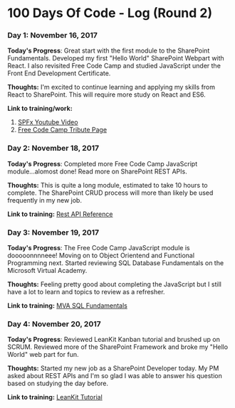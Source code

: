 # 100 Days Of Code - Log (Round 2)

### Day 1: November 16, 2017

**Today's Progress**: Great start with the first module to the SharePoint Fundamentals.  Developed my first "Hello World" SharePoint Webpart with React.  I also revisited Free Code Camp and studied JavaScript under the Front End Development Certificate.

**Thoughts:** I'm excited to continue learning and applying my skills from React to SharePoint.  This will require more study on React and ES6. 

**Link to training/work:** 
1. [SPFx Youtube Video](https://www.youtube.com/watch?v=N1Z5XDLZ0J8&feature=youtu.be)
2. [Free Code Camp Tribute Page](https://codepen.io/MoHampton/full/GMVWLy)

### Day 2: November 18, 2017

**Today's Progress**: Completed more Free Code Camp JavaScript module...alomost done! Read more on SharePoint REST APIs.

**Thoughts:** This is quite a long module, estimated to take 10 hours to complete.  The SharePoint CRUD process will more than likely be used frequently in my new job.

**Link to training:** [Rest API Reference](https://msdn.microsoft.com/en-us/library/office/jj860569.aspx)

### Day 3: November 19, 2017

**Today's Progress**: The Free Code Camp JavaScript module is dooooonnnneee!  Moving on to Object Orientend and Functional Programming next. Started reviewing SQL Database Fundamentals on the Microsoft Virtual Academy.

**Thoughts:** Feeling pretty good about completing the JavaScript but I still have a lot to learn and topics to review as a refresher.

**Link to training:** [MVA SQL Fundamentals](https://mva.microsoft.com/en-US/training-courses/sql-database-fundamentals-16944?l=w7qq6nAID_6805121157)

### Day 4: November 20, 2017

**Today's Progress**: Reviewed LeanKit Kanban tutorial and brushed up on SCRUM. Reviewed more of the SharePoint Framework and broke my "Hello World" web part for fun. 

**Thoughts:** Started my new job as a SharePoint Developer today.  My PM asked about REST APIs and I'm so glad I was able to answer his question based on studying the day before. 

**Link to training:** [LeanKit Tutorial](https://support.leankit.com/hc/en-us/articles/204413443-Lesson-1-How-LeanKit-Works-The-Concept)

<!--### Day 0: February 30, 2016 (Example 2)
##### (delete me or comment me out)

**Today's Progress**: Fixed CSS, worked on canvas functionality for the app.

**Thoughts**: I really struggled with CSS, but, overall, I feel like I am slowly getting better at it. Canvas is still new for me, but I managed to figure out some basic functionality.

**Link(s) to work**: [Calculator App](http://www.example.com)


### Day 1: June 27, Monday

**Today's Progress**: I've gone through many exercises on FreeCodeCamp.

**Thoughts** I've recently started coding, and it's a great feeling when I finally solve an algorithm challenge after a lot of attempts and hours spent.

**Link(s) to work**
1. [Find the Longest Word in a String](https://www.freecodecamp.com/challenges/find-the-longest-word-in-a-string)
2. [Title Case a Sentence](https://www.freecodecamp.com/challenges/title-case-a-sentence)-->
